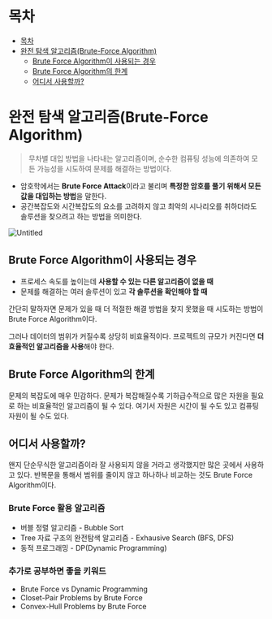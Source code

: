 # 목차
* [목차](#목차)
* [완전 탐색 알고리즘(Brute-Force Algorithm)](#완전-탐색-알고리즘brute-force-algorithm)
    + [Brute Force Algorithm이 사용되는 경우](#brute-force-algorithm이-사용되는-경우)
    + [Brute Force Algorithm의 한계](#brute-force-algorithm의-한계)
    + [어디서 사용할까?](#어디서-사용할까)

# 완전 탐색 알고리즘(Brute-Force Algorithm)

> 무차별 대입 방법을 나타내는 알고리즘이며, 순수한 컴퓨팅 성능에 의존하여 모든 가능성을 시도하여 문제를 해결하는 방법이다.
> 
- 암호학에서는 **Brute Force Attack**이라고 불리며 **특정한 암호를 풀기 위해서 모든 값을 대입하는 방법**을 말한다.
- 공간복잡도와 시간복잡도의 요소를 고려하지 않고 최악의 시나리오를 취하더라도 솔루션을 찾으려고 하는 방법을 의미한다.

![Untitled](https://s3.us-west-2.amazonaws.com/secure.notion-static.com/1f71f115-1e0e-40df-96ce-c0662de326c9/Untitled.png?X-Amz-Algorithm=AWS4-HMAC-SHA256&X-Amz-Content-Sha256=UNSIGNED-PAYLOAD&X-Amz-Credential=AKIAT73L2G45EIPT3X45%2F20220927%2Fus-west-2%2Fs3%2Faws4_request&X-Amz-Date=20220927T121253Z&X-Amz-Expires=86400&X-Amz-Signature=f80ed45e5bc9b771b5bcbf7582174f12cc486d48f313a721f1cdf1463f68ff54&X-Amz-SignedHeaders=host&response-content-disposition=filename%20%3D%22Untitled.png%22&x-id=GetObject)

## Brute Force Algorithm이 사용되는 경우

- 프로세스 속도를 높이는데 **사용할 수 있는 다른 알고리즘이 없을 때**
- 문제를 해결하는 여러 솔루션이 있고 **각 솔루션을 확인해야 할 때**

간단히 말하자면 문제가 있을 때 더 적절한 해결 방법을 찾지 못했을 때 시도하는 방법이 Brute Force Algorithm이다. 

그러나 데이터의 범위가 커질수록 상당히 비효율적이다. 프로젝트의 규모가 커진다면 **더 효율적인 알고리즘을 사용**해야 한다.

## Brute Force Algorithm의 한계

문제의 복잡도에 매우 민감하다. 문제가 복잡해질수록 기하급수적으로 많은 자원을 필요로 하는 비효율적인 알고리즘이 될 수 있다. 여기서 자원은 시간이 될 수도 있고 컴퓨팅 자원이 될 수도 있다. 

## 어디서 사용할까?

왠지 단순무식한 알고리즘이라 잘 사용되지 않을 거라고 생각했지만 많은 곳에서 사용하고 있다. 반복문을 통해서 범위를 줄이지 않고 하나하나 비교하는 것도 Brute Force Algorithm이다. 

### Brute Force 활용 알고리즘

- 버블 정렬 알고리즘 - Bubble Sort
- Tree 자료 구조의 완전탐색 알고리즘 - Exhausive Search (BFS, DFS)
- 동적 프로그래밍 - DP(Dynamic Programming)

### 추가로 공부하면 좋을 키워드

- Brute Force vs Dynamic Programming
- Closet-Pair Problems by Brute Force
- Convex-Hull Problems by Brute Force
